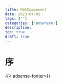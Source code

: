 ```yaml
---
title: NetComponent
date: 2023-04-01
tags: ['']
categories: ['anywhere']
description: 
toc: true
draft: true
---
```




# 序








{{< adsense-footer>}}
